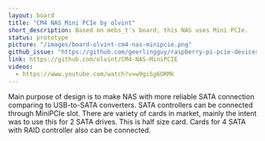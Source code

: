 ```yaml
---
layout: board
title: "CM4 NAS Mini PCIe by olvint"
short_description: Based on mebs_t's board, this NAS uses Mini PCIe.
status: prototype
picture: "/images/board-olvint-cm4-nas-minipcie.png"
github_issue: "https://github.com/geerlingguy/raspberry-pi-pcie-devices/issues/25#issuecomment-751530864"
link: https://github.com/olvint/CM4-NAS-MiniPCIE
videos:
  - https://www.youtube.com/watch?v=w9giSg6ORMk
---
```

Main purpose of design is to make NAS with more reliable SATA connection comparing to USB-to-SATA converters. SATA controllers can be connected through MiniPCIe slot. There are variety of cards in market, mainly the intent was to use this for 2 SATA drives. This is half size card. Cards for 4 SATA with RAID controller also can be connected.
